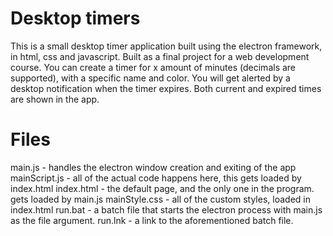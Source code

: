 # Desktop timers

This is a small desktop timer application built using the electron framework, in html, css and javascript. Built as a final project for a web development course.
You can create a timer for x amount of minutes (decimals are supported), with a specific name and color. You will get alerted by a desktop notification when the timer expires. Both current and expired times are shown in the app.



# Files
main.js - handles the electron window creation and exiting of the app
mainScript.js - all of the actual code happens here, this gets loaded by index.html
index.html - the default page, and the only one in the program. gets loaded by main.js
mainStyle.css - all of the custom styles, loaded in index.html
run.bat - a batch file that starts the electron process with main.js as the file argument.
run.lnk - a link to the aforementioned batch file.


